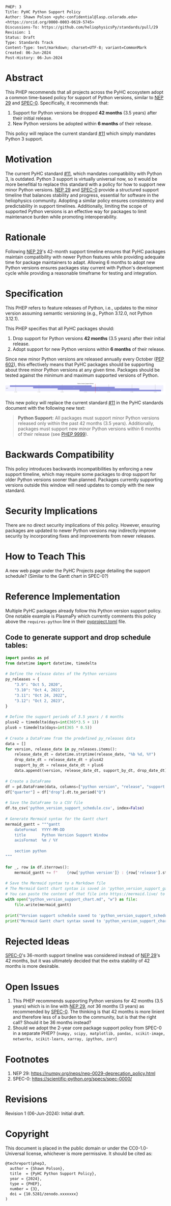 ```
PHEP: 3
Title: PyHC Python Support Policy
Author: Shawn Polson <pyhc-confidential@lasp.colorado.edu> <https://orcid.org/0000-0003-0619-5745>
Discussions-To: https://github.com/heliophysicsPy/standards/pull/29
Revision: 1
Status: Draft
Type: Standards Track
Content-Type: text/markdown; charset=UTF-8; variant=CommonMark
Created: 06-Jun-2024
Post-History: 06-Jun-2024
```

# Abstract
<a name="abstract"></a>
This PHEP recommends that all projects across the PyHC ecosystem adopt a common time-based policy for support of Python versions, similar to [NEP 29](https://numpy.org/neps/nep-0029-deprecation_policy.html) and [SPEC-0](https://scientific-python.org/specs/spec-0000/). Specifically, it recommends that:
1. Support for Python versions be dropped **42 months** (3.5 years) after their initial release.
2. New Python versions be adopted within **6 months** of their release.

This policy will replace the current standard [#11](https://github.com/heliophysicsPy/standards/blob/main/standards.md#standards) which simply mandates Python 3 support.

# Motivation
<a name="motivation"></a>
The current PyHC standard [#11](https://github.com/heliophysicsPy/standards/blob/main/standards.md#standards), which mandates compatibility with Python 3, is outdated. Python 3 support is virtually universal now, so it would be more benefitial to replace this standard with a policy for how to support new minor Python versions. [NEP 29](https://numpy.org/neps/nep-0029-deprecation_policy.html) and [SPEC-0](https://scientific-python.org/specs/spec-0000/) provide a structured support timeline that balances stability and progress, essential for software in the heliophysics community. Adopting a similar policy ensures consistency and predictability in support timelines. Additionally, limiting the scope of supported Python versions is an effective way for packages to limit maintenance burden while promoting interoperability.

# Rationale
<a name="rationale"></a>
Following [NEP 29](https://numpy.org/neps/nep-0029-deprecation_policy.html)'s 42-month support timeline ensures that PyHC packages maintain compatibility with newer Python features while providing adequate time for package maintainers to adapt. Allowing 6 months to adopt new Python versions ensures packages stay current with Python's development cycle while providing a reasonable timeframe for testing and integration.

# Specification
<a name="specification"></a>
This PHEP refers to feature releases of Python, i.e., updates to the minor version assuming semantic versioning (e.g., Python 3.12.0, not Python 3.12.1). 

This PHEP specifies that all PyHC packages should:
1. Drop support for Python versions **42 months** (3.5 years) after their initial release.
2. Adopt support for new Python versions within **6 months** of their release.

Since new minor Python versions are released annually every October ([PEP 602](https://peps.python.org/pep-0602/)), this effectively means that PyHC packages should be supporting about three minor Python versions at any given time. Packages should be tested against the minimum and maximum supported versions of Python.

![Python Support Window](phep-0003/python-support-window.svg)

This new policy will replace the current standard [#11](https://github.com/heliophysicsPy/standards/blob/main/standards.md#standards) in the PyHC standards document with the following new text:

> **Python Support:** All packages must support minor Python versions released only within the past 42 months (3.5 years). Additionally, packages must support new minor Python versions within 6 months of their release (see [PHEP 9999](???)). 

# Backwards Compatibility
<a name="backwards-compatibility"></a>
This policy introduces backwards incompatibilities by enforcing a new support timeline, which may require some packages to drop support for older Python versions sooner than planned. Packages currently supporting versions outside this window will need updates to comply with the new standard.

# Security Implications
<a name="security-implications"></a>
There are no direct security implications of this policy. However, ensuring packages are updated to newer Python versions may indirectly improve security by incorporating fixes and improvements from newer releases.

# How to Teach This
<a name="how-to-teach-this"></a>
A new web page under the PyHC Projects page detailing the support schedule? (Similar to the Gantt chart in SPEC-0?)

# Reference Implementation
<a name="reference-implementation"></a>
Multiple PyHC packages already follow this Python version support policy. One notable example is PlasmaPy which currently comments this policy above the `requires-python` line in their [pyproject.toml](https://github.com/PlasmaPy/PlasmaPy/blob/main/pyproject.toml#L24-L27) file.

## Code to generate support and drop schedule tables:
```python
import pandas as pd
from datetime import datetime, timedelta

# Define the release dates of the Python versions
py_releases = {
    "3.9": "Oct 5, 2020",
    "3.10": "Oct 4, 2021",
    "3.11": "Oct 24, 2022",
    "3.12": "Oct 2, 2023",
}

# Define the support periods of 3.5 years / 6 months
plus42 = timedelta(days=int(365*3.5 + 1))
plus6 = timedelta(days=int(365 * 0.5))

# Create a DataFrame from the predefined py_releases data
data = []
for version, release_date in py_releases.items():
    release_date_dt = datetime.strptime(release_date, "%b %d, %Y")
    drop_date_dt = release_date_dt + plus42
    support_by_dt = release_date_dt + plus6
    data.append((version, release_date_dt, support_by_dt, drop_date_dt))

# Create a DataFrame
df = pd.DataFrame(data, columns=["python version", "release", "support by", "drop"])
df["quarter"] = df["drop"].dt.to_period("Q")

# Save the DataFrame to a CSV file
df.to_csv('python_version_support_schedule.csv', index=False)

# Generate Mermaid syntax for the Gantt chart
mermaid_gantt = """gantt
    dateFormat  YYYY-MM-DD
    title       Python Version Support Window
    axisFormat  %m / %Y

    section python
"""

for _, row in df.iterrows():
    mermaid_gantt += f"    {row['python version']} : {row['release'].strftime('%Y-%m-%d')},{row['drop'].strftime('%Y-%m-%d')}\n"

# Save the Mermaid syntax to a Markdown file
# The Mermaid Gantt chart syntax is saved in 'python_version_support_gantt.md'.
# You can paste the content of that file into https://mermaid.live/ to generate the chart image.
with open("python_version_support_chart.md", "w") as file:
    file.write(mermaid_gantt)

print("Version support schedule saved to 'python_version_support_schedule.csv'")
print("Mermaid Gantt chart syntax saved to 'python_version_support_chart.md' (render at https://mermaid.live/)")
```

# Rejected Ideas
<a name="rejected-ideas"></a>
[SPEC-0](https://scientific-python.org/specs/spec-0000/)'s 36-month support timeline was considered instead of [NEP 29](https://numpy.org/neps/nep-0029-deprecation_policy.html)'s 42 months, but it was ultimately decided that the extra stability of 42 months is more desirable.

# Open Issues
<a name="open-issues"></a>
1. This PHEP recommends supporting Python versions for 42 months (3.5 years) which is in line with [NEP 29](https://numpy.org/neps/nep-0029-deprecation_policy.html), _not_ 36 months (3 years) as recommended by [SPEC-0](https://scientific-python.org/specs/spec-0000/). The thinking is that 42 months is more linient and therefore less of a burden to the community, but is that the right call? Should it be 36 months instead?
2. Should we adopt the 2-year core package support policy from SPEC-0 in a separate PHEP? (`numpy, scipy, matplotlib, pandas, scikit-image, networkx, scikit-learn, xarray, ipython, zarr`)

# Footnotes
<a name="footnotes"></a>
1. NEP 29: https://numpy.org/neps/nep-0029-deprecation_policy.html
2. SPEC-0: https://scientific-python.org/specs/spec-0000/

# Revisions
<a name="revisions"></a>
Revision 1 (06-Jun-2024): Initial draft.

# Copyright
<a name="copyright"></a>
This document is placed in the public domain or under the CC0-1.0-Universal license, whichever is more permissive. It should be cited as:

```
@techreport(phep3,
  author = {Shawn Polson},
  title  = {PyHC Python Support Policy},
  year = {2024},
  type = {PHEP},
  number = {3},
  doi = {10.5281/zenodo.xxxxxxx}
)
```
